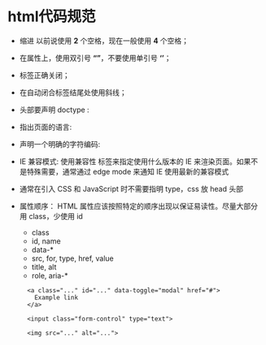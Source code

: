 # html代码规范

* 缩进 以前说使用 **2** 个空格，现在一般使用 **4** 个空格；
* 在属性上，使用双引号 **“”**，不要使用单引号 **‘’**；
* 标签正确关闭；
* 在自动闭合标签结尾处使用斜线；
* 头部要声明 doctype : <!DOCTYPE html>
* 指出页面的语言: <html lang="en-us">  <html lang="zh-cmn-Hans">
* 声明一个明确的字符编码: <head> <meta charset="UTF-8"></head>
* IE 兼容模式: 使用兼容性 <meta> 标签来指定使用什么版本的 IE 来渲染页面。如果不是特殊需要，通常通过 edge mode 来通知 IE 使用最新的兼容模式
  <meta http-equiv="X-UA-Compatible" content="IE=Edge">
* 通常在引入 CSS 和 JavaScript 时不需要指明 type，css 放 head 头部

* 属性顺序： HTML 属性应该按照特定的顺序出现以保证易读性。尽量大部分用 class，少使用 id
  - class
  - id, name
  - data-*
  - src, for, type, href, value
  - title, alt
  - role, aria-*
  ```
    <a class="..." id="..." data-toggle="modal" href="#">
      Example link
    </a>

    <input class="form-control" type="text">

    <img src="..." alt="...">
  ```

